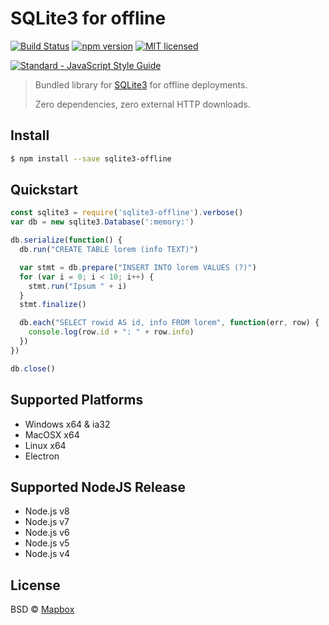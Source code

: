 # SQLite3 for offline

[![Build Status](https://travis-ci.org/DenisCarriere/sqlite3-offline.svg?branch=master)](https://travis-ci.org/DenisCarriere/sqlite3-offline)
[![npm version](https://badge.fury.io/js/sqlite3-offline.svg)](https://badge.fury.io/js/sqlite3-offline)
[![MIT licensed](https://img.shields.io/badge/license-MIT-blue.svg)](https://raw.githubusercontent.com/DenisCarriere/sqlite3-offline/master/LICENSE)

<!-- Line Break -->
[![Standard - JavaScript Style Guide](https://cdn.rawgit.com/feross/standard/master/badge.svg)](https://github.com/feross/standard)

> Bundled library for [SQLite3](https://github.com/mapbox/node-sqlite3) for offline deployments.
>
> Zero dependencies, zero external HTTP downloads.

## Install

```bash
$ npm install --save sqlite3-offline
```

## Quickstart

```javascript
const sqlite3 = require('sqlite3-offline').verbose()
var db = new sqlite3.Database(':memory:')

db.serialize(function() {
  db.run("CREATE TABLE lorem (info TEXT)")

  var stmt = db.prepare("INSERT INTO lorem VALUES (?)")
  for (var i = 0; i < 10; i++) {
    stmt.run("Ipsum " + i)
  }
  stmt.finalize()

  db.each("SELECT rowid AS id, info FROM lorem", function(err, row) {
    console.log(row.id + ": " + row.info)
  })
})

db.close()
```

## Supported Platforms

- Windows x64 & ia32
- MacOSX x64
- Linux x64
- Electron

## Supported NodeJS Release

- Node.js v8
- Node.js v7
- Node.js v6
- Node.js v5
- Node.js v4

## License

BSD © [Mapbox](https://github.com/mapbox/node-sqlite3)